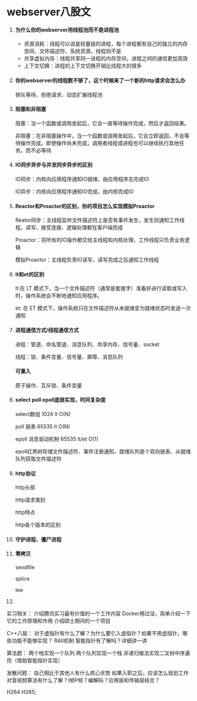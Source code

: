 # webserver八股文

1. #### 为什么你的webserver用线程池而不是进程池

   - 资源消耗：线程可以说是轻量级的进程，每个进程都有自己的独立的内存空间、文件描述符、系统资源，线程则不是
   - 共享虚拟内存：线程共享同一进程的内存空间，进程之间的通信更加高效
   - 上下文切换：进程的上下文切换开销比线程大的很多

2. #### 你的webserver的线程数不够了，这个时候来了一个新的http请求会怎么办

   排队等待、拒绝请求、动态扩展线程池

3. #### 阻塞和非阻塞

   阻塞：当一个函数或调用发起后，它会一直等待操作完成，然后才返回结果。

   非阻塞：在非阻塞操作中，当一个函数或调用发起后，它会立即返回，不会等待操作完成。即使操作尚未完成，调用者线程或进程也可以继续执行其他任务，而不必等待

4. #### IO同步异步与并发同步异步的区别

   IO同步：内核向应用程序通知IO就绪，由应用程序去完成IO

   IO异步：内核向应用程序通知IO完成，由内核完成IO

5. #### Reactor和Proactor的区别，你的项目怎么实现模拟Proactor

   Reator同步：主线程监听文件描述符上是否有事件发生，发生则通知工作线程。读写、接受连接、逻辑处理都在客户端完成

   Proactor：将所有的IO操作都交给主线程和内核处理，工作线程只负责业务逻辑

   模拟Proactor：主线程负责IO读写，读写完成之后通知工作线程

6. #### lt和et的区别

   lt:在 LT 模式下，当一个文件描述符（通常是套接字）准备好进行读取或写入时，操作系统会不断地通知应用程序。

   et: 在 ET 模式下，操作系统只在文件描述符从未就绪变为就绪状态时发送一次通知

7. #### 进程通信方式/线程通信方式

   进程：管道、命名管道、消息队列、共享内存、信号量、socket

   线程：锁、条件变量、信号量、屏障、消息队列

   #### 可重入

   原子操作、互斥锁、条件变量

8. #### select poll epoll底层实现，时间复杂度

   select数组 1024 lt O(N)

   poll 链表 65535  lt O(N)

   epoll 消息驱动机制 65535 lt/et O(1) 

   epoll红黑树存储文件描述符、事件注册通知，就绪队列是个双向链表、从就绪队列获取文件描述符

9. #### http协议

   http头部

   http请求类别

   http特点

   http各个版本的区别

10. #### 守护进程、僵尸进程

11. #### 零拷贝

    sendfile

    splice

    tee

12. 

实习相关：
介绍腾讯实习最有价值的一个工作内容
Docker用过没，简单介绍一下它的工作原理和作用
介绍硕士期间的一个项目

C++八股：
对于虚指针有什么了解？为什么要引入虚指针？如果不用虚指针，哪些功能不能够实现？
RAII机制
智能指针有了解吗？详细讲一讲

算法题：
两个栈实现一个队列
两个队列实现一个栈
非递归做法实现二叉树中序遍历（借助智能指针实现）

发散问题：
自己相比于其他人有什么核心优势
如果入职之后，应该怎么规划工作
对音视频算法有什么了解？I帧P帧？编解码？应用层和传输层结合？

H264 H265;